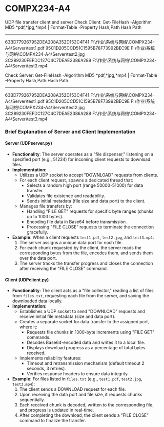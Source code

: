 # COMPX234-A4
UDP file transfer client and server
Check Client:
Get-FileHash -Algorithm MD5 *pdf,*jpg,*mp4 | Format-Table -Property Hash,Path
Hash                             Path
----                             ----
63BD779267952DEA208A352D153C4F41 F:\作业\系统与网络\COMPX234-A4\Server\test1.pdf
95C1D205CCD51C1595B78F73992BEC9E F:\作业\系统与网络\COMPX234-A4\Server\test2.jpg
3C289230FEFDC127C4C7DEAE2386A288 F:\作业\系统与网络\COMPX234-A4\Server\test3.mp4

Check Server:
Get-FileHash -Algorithm MD5 *pdf,*jpg,*mp4 | Format-Table -Property Hash,Path
Hash                             Path
----                             ----
63BD779267952DEA208A352D153C4F41 F:\作业\系统与网络\COMPX234-A4\Server\test1.pdf
95C1D205CCD51C1595B78F73992BEC9E F:\作业\系统与网络\COMPX234-A4\Server\test2.jpg
3C289230FEFDC127C4C7DEAE2386A288 F:\作业\系统与网络\COMPX234-A4\Server\test3.mp4



### Brief Explanation of Server and Client Implementation

#### Server (UDPserver.py)
- **Functionality**:
  The server operates as a "file dispenser," listening on a specified port (e.g., 51234) for incoming client requests to download files.
- **Implementation**:
  - Utilizes a UDP socket to accept "DOWNLOAD" requests from clients.
  - For each client request, spawns a dedicated thread that:
    - Selects a random high port (range 50000-51000) for data transfer.
    - Validates file existence and readability.
    - Sends initial metadata (file size and data port) to the client.
  - Manages file transfers by:
    - Handling "FILE GET" requests for specific byte ranges (chunks up to 1000 bytes).
    - Encoding file data in Base64 before transmission.
    - Processing "FILE CLOSE" requests to terminate the connection gracefully.
- **Example**:
  When a client requests `test1.pdf`, `test2.jpg`, and `test3.mp4`:
  1. The server assigns a unique data port for each file.
  2. For each chunk requested by the client, the server reads the corresponding bytes from the file, encodes them, and sends them over the data port.
  3. The server tracks the transfer progress and closes the connection after receiving the "FILE CLOSE" command.

#### Client (UDPclient.py)
- **Functionality**:
  The client acts as a "file collector," reading a list of files from `files.txt`, requesting each file from the server, and saving the downloaded data locally.
- **Implementation**:
  - Establishes a UDP socket to send "DOWNLOAD" requests and receive initial file metadata (size and data port).
  - Creates a separate socket for data transfer to the assigned port, where it:
    - Requests file chunks in 1000-byte increments using "FILE GET" commands.
    - Decodes Base64-encoded data and writes it to a local file.
    - Displays download progress as a percentage of total bytes received.
  - Implements reliability features:
    - Timeout and retransmission mechanism (default timeout 2 seconds, 3 retries).
    - Verifies response headers to ensure data integrity.
- **Example**:
  For files listed in `files.txt` (e.g., `test1.pdf`, `test2.jpg`, `test3.mp4`):
  1. The client sends a DOWNLOAD request for each file.
  2. Upon receiving the data port and file size, it requests chunks sequentially.
  3. Each received chunk is decoded, written to the corresponding file, and progress is updated in real-time.
  4. After completing the download, the client sends a "FILE CLOSE" command to finalize the transfer.


